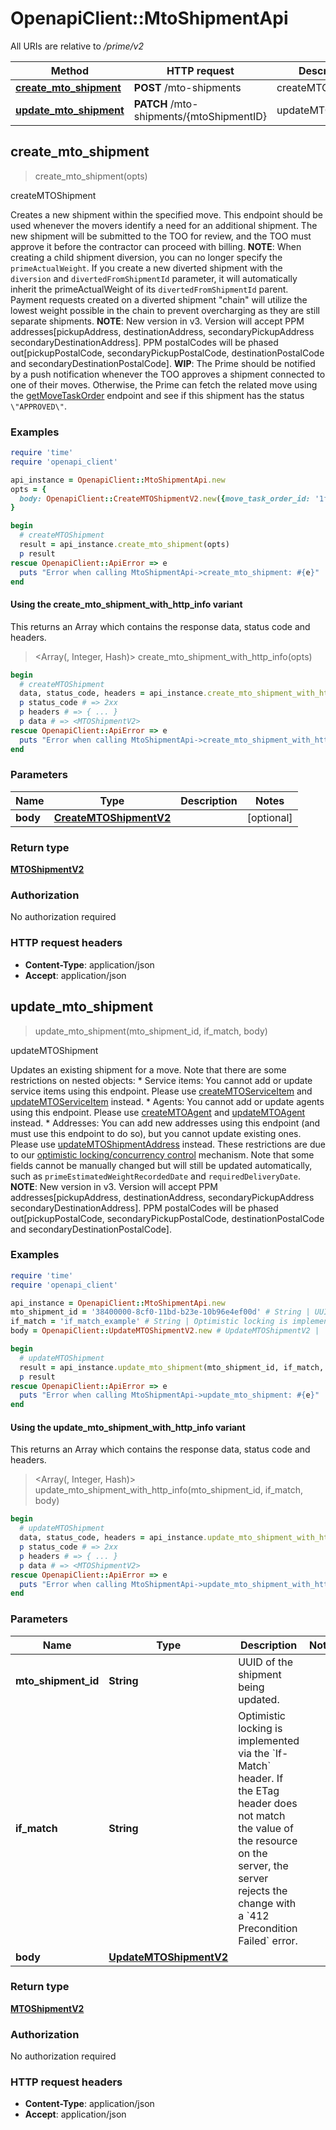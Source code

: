 # OpenapiClient::MtoShipmentApi

All URIs are relative to */prime/v2*

| Method | HTTP request | Description |
| ------ | ------------ | ----------- |
| [**create_mto_shipment**](MtoShipmentApi.md#create_mto_shipment) | **POST** /mto-shipments | createMTOShipment |
| [**update_mto_shipment**](MtoShipmentApi.md#update_mto_shipment) | **PATCH** /mto-shipments/{mtoShipmentID} | updateMTOShipment |


## create_mto_shipment

> <MTOShipmentV2> create_mto_shipment(opts)

createMTOShipment

Creates a new shipment within the specified move. This endpoint should be used whenever the movers identify a need for an additional shipment. The new shipment will be submitted to the TOO for review, and the TOO must approve it before the contractor can proceed with billing.  **NOTE**: When creating a child shipment diversion, you can no longer specify the `primeActualWeight`. If you create a new diverted shipment with the `diversion` and `divertedFromShipmentId` parameter, it will automatically inherit the primeActualWeight of its `divertedFromShipmentId` parent. Payment requests created on a diverted shipment \"chain\" will utilize the lowest weight possible in the chain to prevent overcharging as they are still separate shipments.  **NOTE**: New version in v3. Version will accept PPM addresses[pickupAddress, destinationAddress, secondaryPickupAddress secondaryDestinationAddress]. PPM postalCodes will be phased out[pickupPostalCode, secondaryPickupPostalCode, destinationPostalCode and secondaryDestinationPostalCode].  **WIP**: The Prime should be notified by a push notification whenever the TOO approves a shipment connected to one of their moves. Otherwise, the Prime can fetch the related move using the [getMoveTaskOrder](#operation/getMoveTaskOrder) endpoint and see if this shipment has the status `\"APPROVED\"`. 

### Examples

```ruby
require 'time'
require 'openapi_client'

api_instance = OpenapiClient::MtoShipmentApi.new
opts = {
  body: OpenapiClient::CreateMTOShipmentV2.new({move_task_order_id: '1f2270c7-7166-40ae-981e-b200ebdf3054', shipment_type: OpenapiClient::MTOShipmentTypeV2::BOAT_HAUL_AWAY}) # CreateMTOShipmentV2 | 
}

begin
  # createMTOShipment
  result = api_instance.create_mto_shipment(opts)
  p result
rescue OpenapiClient::ApiError => e
  puts "Error when calling MtoShipmentApi->create_mto_shipment: #{e}"
end
```

#### Using the create_mto_shipment_with_http_info variant

This returns an Array which contains the response data, status code and headers.

> <Array(<MTOShipmentV2>, Integer, Hash)> create_mto_shipment_with_http_info(opts)

```ruby
begin
  # createMTOShipment
  data, status_code, headers = api_instance.create_mto_shipment_with_http_info(opts)
  p status_code # => 2xx
  p headers # => { ... }
  p data # => <MTOShipmentV2>
rescue OpenapiClient::ApiError => e
  puts "Error when calling MtoShipmentApi->create_mto_shipment_with_http_info: #{e}"
end
```

### Parameters

| Name | Type | Description | Notes |
| ---- | ---- | ----------- | ----- |
| **body** | [**CreateMTOShipmentV2**](CreateMTOShipmentV2.md) |  | [optional] |

### Return type

[**MTOShipmentV2**](MTOShipmentV2.md)

### Authorization

No authorization required

### HTTP request headers

- **Content-Type**: application/json
- **Accept**: application/json


## update_mto_shipment

> <MTOShipmentV2> update_mto_shipment(mto_shipment_id, if_match, body)

updateMTOShipment

Updates an existing shipment for a move.  Note that there are some restrictions on nested objects:  * Service items: You cannot add or update service items using this endpoint. Please use [createMTOServiceItem](#operation/createMTOServiceItem) and [updateMTOServiceItem](#operation/updateMTOServiceItem) instead. * Agents: You cannot add or update agents using this endpoint. Please use [createMTOAgent](#operation/createMTOAgent) and [updateMTOAgent](#operation/updateMTOAgent) instead. * Addresses: You can add new addresses using this endpoint (and must use this endpoint to do so), but you cannot update existing ones. Please use [updateMTOShipmentAddress](#operation/updateMTOShipmentAddress) instead.  These restrictions are due to our [optimistic locking/concurrency control](https://transcom.github.io/mymove-docs/docs/dev/contributing/backend/use-optimistic-locking) mechanism.  Note that some fields cannot be manually changed but will still be updated automatically, such as `primeEstimatedWeightRecordedDate` and `requiredDeliveryDate`.  **NOTE**: New version in v3. Version will accept PPM addresses[pickupAddress, destinationAddress, secondaryPickupAddress secondaryDestinationAddress]. PPM postalCodes will be phased out[pickupPostalCode, secondaryPickupPostalCode, destinationPostalCode and secondaryDestinationPostalCode]. 

### Examples

```ruby
require 'time'
require 'openapi_client'

api_instance = OpenapiClient::MtoShipmentApi.new
mto_shipment_id = '38400000-8cf0-11bd-b23e-10b96e4ef00d' # String | UUID of the shipment being updated.
if_match = 'if_match_example' # String | Optimistic locking is implemented via the `If-Match` header. If the ETag header does not match the value of the resource on the server, the server rejects the change with a `412 Precondition Failed` error. 
body = OpenapiClient::UpdateMTOShipmentV2.new # UpdateMTOShipmentV2 | 

begin
  # updateMTOShipment
  result = api_instance.update_mto_shipment(mto_shipment_id, if_match, body)
  p result
rescue OpenapiClient::ApiError => e
  puts "Error when calling MtoShipmentApi->update_mto_shipment: #{e}"
end
```

#### Using the update_mto_shipment_with_http_info variant

This returns an Array which contains the response data, status code and headers.

> <Array(<MTOShipmentV2>, Integer, Hash)> update_mto_shipment_with_http_info(mto_shipment_id, if_match, body)

```ruby
begin
  # updateMTOShipment
  data, status_code, headers = api_instance.update_mto_shipment_with_http_info(mto_shipment_id, if_match, body)
  p status_code # => 2xx
  p headers # => { ... }
  p data # => <MTOShipmentV2>
rescue OpenapiClient::ApiError => e
  puts "Error when calling MtoShipmentApi->update_mto_shipment_with_http_info: #{e}"
end
```

### Parameters

| Name | Type | Description | Notes |
| ---- | ---- | ----------- | ----- |
| **mto_shipment_id** | **String** | UUID of the shipment being updated. |  |
| **if_match** | **String** | Optimistic locking is implemented via the &#x60;If-Match&#x60; header. If the ETag header does not match the value of the resource on the server, the server rejects the change with a &#x60;412 Precondition Failed&#x60; error.  |  |
| **body** | [**UpdateMTOShipmentV2**](UpdateMTOShipmentV2.md) |  |  |

### Return type

[**MTOShipmentV2**](MTOShipmentV2.md)

### Authorization

No authorization required

### HTTP request headers

- **Content-Type**: application/json
- **Accept**: application/json

